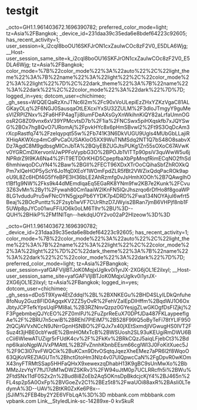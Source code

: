 # testgit
_octo=GH1.1.961403672.1696390782; preferred_color_mode=light; tz=Asia%2FBangkok; _device_id=231daa39c35eda6e8bdef64223c92605; has_recent_activity=1; user_session=k_i2cqI8boOU16SKFJrON1cxZauIwCOc8zF2V0_E5DLA6Wjg; __Host-user_session_same_site=k_i2cqI8boOU16SKFJrON1cxZauIwCOc8zF2V0_E5DLA6Wjg; tz=Asia%2FBangkok; color_mode=%7B%22color_mode%22%3A%22auto%22%2C%22light_theme%22%3A%7B%22name%22%3A%22light%22%2C%22color_mode%22%3A%22light%22%7D%2C%22dark_theme%22%3A%7B%22name%22%3A%22dark%22%2C%22color_mode%22%3A%22dark%22%7D%7D; logged_in=yes; dotcom_user=chichimeo; _gh_sess=WQQEQaRzXnJTNc6I2m%2Fc90xVoULepiEzZHxYZKzVgaC81ALGKayOLq%2F6NGJ0SausqaOtLEXcxiYxSU32ZULM%2F3dIoJTmgyY9guMesVIZRPIZNxv%2Fa6HFP4agTji8lumFDeAXsGyXnWkihnKiQY82aLrfaUmnOGosR2G8Z09vnx6xV39YPMcvtsD7b%2F1ia%2FNCSwx5piHXqskfb7xJQYSwG%2BOx7hg8QvO7URomAj%2FpvkHYc8x6pHmSBvwl2%2Ft9S3OqDcAm3rXcpRastfq74%2FzeIqypqt55w%2Fb741K3N6DkVUGU9Ugls4MUbGbLLajiRXHiqAKWXcp4mCdPvCaOUSAKloO5XX9WuTNMSdq2NT1Q7bS48O8sabvXDz7AgdC8M9gdbsgMICnJbTA%2BQiyEBZUGJtsPUKg1Zn55sOXoC67AVwKv0YGRCmDXervonVJwPPFoVypbG3O%2BPOJb1VlTTp90psiV3quWwW5u6jNPRdrZ9I9KA6Na4%2FiT9ETD0rKHiD5CpepfbaXbPpMnqfRimECqNO2fhSd6hmhiwqoDCuYN4%2Baw%2BGll%2FECT96XDxXTrOoCQihaSbfZhROXkQPm7xlQeHOP5yScY6Jo1fqDXEoY1WOmFpdZLR5fBt2VWZixQdqPacROk9apoU9L8Zc6HDf4G5fYeBPE3H36bLE2AhRzmfg0vJsHmhXOOh%2B7QAwgIhOt1Bf1g9NW%2Fks9k44dMEmdlqaEq5EGaRK8YNm9fw2KB7e2Kunk%2FCvu3Z63vMn%2By1%2Fywah80Cm1aaiW2lKnFN5IQrJhszrqo6rDfHo8f8goaWP8LG1vduduPru5wFNcOYN5gjxpPb6YYDK7p4DRD%2Fwa134NOYAjul6wfrt5Beaj%2BOcPunttz%2F2syb1wVF7CUrRhzD7JWyis2BRan7jmB6VHPjf8nb1F5UWp8pJYCo01wuFFiUO6k0oLM6TIhr%2BU%3D--QUH%2BHikP%2FM1NlTqn--hekdqUOY2vo02aP2Hlzeow%3D%3D


_octo=GH1.1.961403672.1696390782; _device_id=231daa39c35eda6e8bdef64223c92605; has_recent_activity=1; color_mode=%7B%22color_mode%22%3A%22auto%22%2C%22light_theme%22%3A%7B%22name%22%3A%22light%22%2C%22color_mode%22%3A%22light%22%7D%2C%22dark_theme%22%3A%7B%22name%22%3A%22dark%22%2C%22color_mode%22%3A%22dark%22%7D%7D; preferred_color_mode=light; tz=Asia%2FBangkok; user_session=yafGAFVljlBTJoK0MqjxUglkv0i1yrJX-2XG6jOL1E2ilxyl; __Host-user_session_same_site=yafGAFVljlBTJoK0MqjxUglkv0i1yrJX-2XG6jOL1E2ilxyl; tz=Asia%2FBangkok; logged_in=yes; dotcom_user=chichimeo; _gh_sess=dDoST9Xyw4EtZddqI%2BL%2BXNKEGu%2BHD4SLyILDkQnfuhe8foNuy2Guz8FID0AgqxKV2ZZ5yOvR%2FehVZaIEpDlHffm%2BqdWJ1O6OxJbtyJCPTefkYpsUqIPMI8aL%2B3RZNnvQzpz0GYesjgZLwGKOgfDsFIZjkj%2F3PgebmbejQJYcEO%2FZ0mIPJ%2FuZprReEuX70DPfJDa487FKLaypeefIgAe%2F%2BRU7n5cwiB%2BREhl7PlEiM7%2B528F99lQ5oByTeFi78tYLIF9502tQCjAVVxNCcN9JNrrGpnHSNBO%2FQJx7x40jXEtSxmdjIVGwugHS0IVT2FSuz4t3jHBE0cbYwdE%2BmHOMxTcB%2BWSUosh2SL93uKEUgiRmDWU6BcCii6WIewATUZigr5rFUdK4cv%2F%2FkKv%2BRkCQzJ5aiqLFjebCt3%2Bdnp6IkaloNgpWJVxPMAttL%2B2FvZnnhKbnbEEsm66cglWI3J0FoKitXuec5J%2F9C3l07svFWQCik%2BuKCxn9DtvOSqtqJqezXheEMez7aPR6l2f8WqoO63QjKoVREZlAGUTn%2BhctGtoHm3NIz4v07UlQpwcCaN%2FgDpvR0wKOmX43nyFTRMtSSap5HHFaQHxX9xewexzqDhabH13K9gBC9sUnMwXo%2BbMMzJzvYqY7ftJ17dM1wDWZSKRv3%2FW94uJtM0p7UCLRRcfh5i%2BWu%2FtdSNx11dF0S2x2n%2Bud8i8ZoEb2Aq5OKnsDpBkdcjcKjY4%2BJ465n%2FL4sp2p5A0OxFp%2BVGoeZv2C1%2BEz5t8%2FwaUOi88axR%2BAsIi0LTedymA%3D--UAV%2BtKR0ZxKe6P8x--jSJiM%2FEB4by2Y2E6VFbLqA%3D%3D
mbbank.com
mbbbank.com
vpbank.com
Link__StyledLink-sc-14289xe-0 kvSkuR
